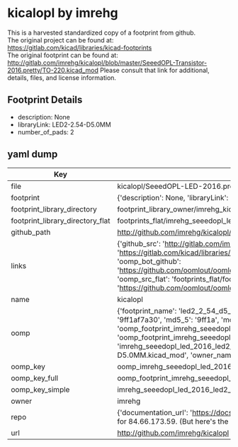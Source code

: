 # kicalopl by imrehg  
This is a harvested standardized copy of a footprint from github.  
The original project can be found at:  
https://gitlab.com/kicad/libraries/kicad-footprints  
The original footprint can be found at:
http://gitlab.com/imrehg/kicalopl/blob/master/SeeedOPL-Transistor-2016.pretty/TO-220.kicad_mod
Please consult that link for additional, details, files, and license information.  
## Footprint Details
* description: None  
* libraryLink: LED2-2.54-D5.0MM  
* number_of_pads: 2  
## yaml dump  
| Key | Value |  
| --- | --- |  
| file | kicalopl/SeeedOPL-LED-2016.pretty/LED2-2.54-D5.0MM.kicad_mod |  
| footprint | {'description': None, 'libraryLink': 'LED2-2.54-D5.0MM', 'number_of_pads': 2} |  
| footprint_library_directory | footprint_library_owner/imrehg_kicalopl |  
| footprint_library_directory_flat | footprints_flat/imrehg_seeedopl_led_2016_led2_2_54_d5_0mm/working |  
| github_path | http://github.com/imrehg/kicalopl/blob/master/SeeedOPL-LED-2016.pretty/LED2-2.54-D5.0MM.kicad_mod |  
| links | {'github_src': 'http://gitlab.com/imrehg/kicalopl/blob/master/SeeedOPL-Transistor-2016.pretty/TO-220.kicad_mod', 'github_src_repo': 'https://gitlab.com/kicad/libraries/kicad-footprints', 'oomp_bot': 'footprints/imrehg_seeedopl_led_2016_led2_2_54_d5_0mm/working', 'oomp_bot_github': 'https://github.com/oomlout/oomlout_oomp_footprint_bot/tree/main/footprints/imrehg_seeedopl_led_2016_led2_2_54_d5_0mm/working', 'oomp_src_flat': 'footprints_flat/footprints_flat/imrehg_seeedopl_led_2016_led2_2_54_d5_0mm/working', 'oomp_src_flat_github': 'https://github.com/oomlout/oomlout_oomp_footprint_src/tree/main/footprints_flat/imrehg_seeedopl_led_2016_led2_2_54_d5_0mm/working'} |  
| name | kicalopl |  
| oomp | {'footprint_name': 'led2_2_54_d5_0mm', 'library_name': 'seeedopl_led_2016', 'md5': '9ff1af7a302cab8bbbccd33a176b04b0', 'md5_10': '9ff1af7a30', 'md5_5': '9ff1a', 'md5_6': '9ff1af', 'oomp_key': 'oomp_imrehg_seeedopl_led_2016_led2_2_54_d5_0mm', 'oomp_key_extra': 'oomp_footprint_imrehg_seeedopl_led_2016_led2_2_54_d5_0mm', 'oomp_key_full': 'oomp_footprint_imrehg_seeedopl_led_2016_led2_2_54_d5_0mm_9ff1af', 'oomp_key_simple': 'imrehg_seeedopl_led_2016_led2_2_54_d5_0mm', 'original_filename': 'kicalopl/SeeedOPL-LED-2016.pretty/LED2-2.54-D5.0MM.kicad_mod', 'owner_name': 'imrehg'} |  
| oomp_key | oomp_imrehg_seeedopl_led_2016_led2_2_54_d5_0mm |  
| oomp_key_full | oomp_footprint_imrehg_seeedopl_led_2016_led2_2_54_d5_0mm |  
| oomp_key_simple | imrehg_seeedopl_led_2016_led2_2_54_d5_0mm |  
| owner | imrehg |  
| repo | {'documentation_url': 'https://docs.github.com/rest/overview/resources-in-the-rest-api#rate-limiting', 'message': "API rate limit exceeded for 84.66.173.59. (But here's the good news: Authenticated requests get a higher rate limit. Check out the documentation for more details.)"} |  
| url | http://github.com/imrehg/kicalopl |  

